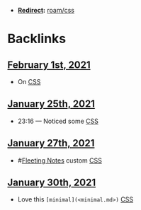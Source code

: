 - **[Redirect](<Redirect.md>):** [roam/css](<roam/css.md>)

# Backlinks
## [February 1st, 2021](<February 1st, 2021.md>)
- On [CSS](<CSS.md>)

## [January 25th, 2021](<January 25th, 2021.md>)
- 23:16 — Noticed some [CSS](<CSS.md>)

## [January 27th, 2021](<January 27th, 2021.md>)
- #[Fleeting Notes](<Fleeting Notes.md>) custom [CSS](<CSS.md>)

## [January 30th, 2021](<January 30th, 2021.md>)
- Love this `[minimal](<minimal.md>)` [CSS](<CSS.md>)

